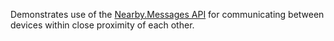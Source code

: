 
Demonstrates use of the
[Nearby.Messages API](https://developers.google.com/nearby/)
for communicating between
devices within close proximity of each other.

